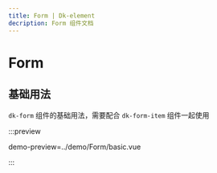 ```yaml
---
title: Form | Dk-element
decription: Form 组件文档
---
```


# Form

## 基础用法

`dk-form` 组件的基础用法，需要配合 `dk-form-item` 组件一起使用

:::preview

demo-preview=../demo/Form/basic.vue

:::
